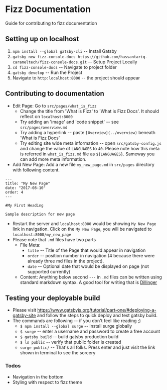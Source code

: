 # Fizz Documentation
Guide for contributing to fizz documentation

## Setting up on localhost

  1. ```npm install --global gatsby-cli``` -- Install Gatsby
  2. `gatsby new fizz-console-docs https://github.com/hassantariq-carameltech/fizz-console-docs.git` -- Setup Project Locally
  3. `cd fizz-console-docs` -- Navigate to project folder
  4. `gatsby develop` -- Run the Project
  5. Navigate to `http:localhost:8000` -- the project should appear

## Contributing to documentation
* Edit Page: Go to `src/pages/what_is_fizz`
    * Change the title from 'What is Fizz' to 'What is Fizz Docs'. It should reflect on `localhost:8000`
    * Try adding an 'image' and 'code snippet' -- see `src/pages/overview.md`
    * Try adding a hyperlink -- paste `[Overview](../overview)` beneath 'What is Fizz Docs'
    * Try editing site wide meta information -- open `src/gatsby-config.js` and change the value of `LANGUAGES` to `40`. Please note how this meta is referred in `what_is_fizz.md` file as `${LANGUAGES}`. Sameway you can add more meta information.
* Add New Page: Add a new file `my_new_page.md` in `src/pages` directory with following content. 
```
---
title: "My New Page"
date: "2017-08-10"
order: 4
---

#My First Heading

Sample description for new page
```
* Restart the server and `localhost:8000` would be showing `My New Page` link in navigation. Click on the `My New Page`, you will be navigated to `localhost:8000/my_new_page`
* Please note that `.md` files have two parts
    * File Meta: 
        * `title` -- Title of the Page that would appear in navigation
        * `order` -- position number in navigation (4 because there were already three md files in the project).
        *  `date` -- Optional date that would be displayed on page (not supported currently)
    *  Content: Anything below second `---` in `.md` files can be written using standard markdown syntax. A good tool for writing that is [Dillinger](https://dillinger.io/)

## Testing your deployable build
* Please visit https://www.gatsbyjs.org/tutorial/part-one/#deploying-a-gatsby-site and follow the steps to quick deploy and test gatsby build.
* The commands are following -- if you don't feel like reading ;)
    * `$ npm install --global surge` -- install surge globally
    * `$ surge` -- enter a username and password to create a free account
    * `$ gatsby build` -- build gatsby production build
    * `$ ls public` -- verify that public folder is created
    * `surge public/` -- That's all folks. Press enter and just visit the link shown in terminal to see the sorcery


### Todos

 - Navigation in the bottom
 - Styling with respect to fizz theme
 


